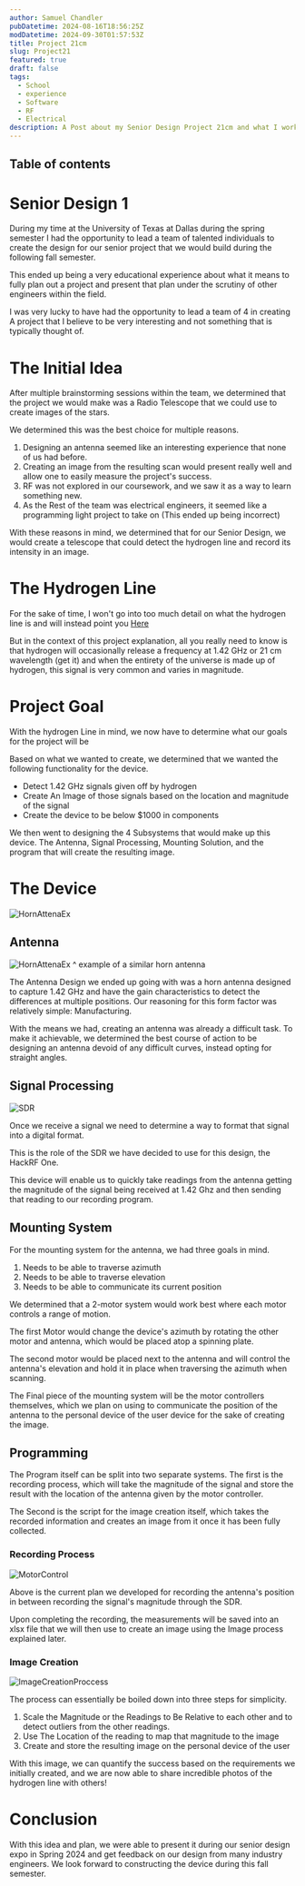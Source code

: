 ```yaml
---
author: Samuel Chandler
pubDatetime: 2024-08-16T18:56:25Z
modDatetime: 2024-09-30T01:57:53Z
title: Project 21cm
slug: Project21
featured: true
draft: false
tags:
  - School
  - experience
  - Software
  - RF
  - Electrical
description: A Post about my Senior Design Project 21cm and what I worked on during that semester
---
```


## Table of contents

# Senior Design 1

During my time at the University of Texas at Dallas during the spring semester I had the opportunity to lead a team of talented individuals to create the design for our senior project
that we would build during the following fall semester.

This ended up being a very educational experience about what it means to fully plan out a project and present that plan under the scrutiny of other engineers within the field.

I was very lucky to have had the opportunity to lead a team of 4 in creating A project that I believe to be very interesting and not something that is typically thought of.

# The Initial Idea

After multiple brainstorming sessions within the team, we determined that the project we would make was a Radio Telescope that we could use to create images of the stars.

We determined this was the best choice for multiple reasons.

1. Designing an antenna seemed like an interesting experience that none of us had before.
2. Creating an image from the resulting scan would present really well and allow one to easily measure the project's success.
3. RF was not explored in our coursework, and we saw it as a way to learn something new.
4. As the Rest of the team was electrical engineers, it seemed like a programming light project to take on (This ended up being incorrect)

With these reasons in mind, we determined that for our Senior Design, we would create a telescope that could detect the hydrogen line and record its intensity in an image. 

# The Hydrogen Line

For the sake of time, I won't go into too much detail on what the hydrogen line is and will instead point you [Here](https://en.wikipedia.org/wiki/Hydrogen_line)

But in the context of this project explanation, all you really need to know is that hydrogen will occasionally release a frequency at 1.42 GHz or 21 cm wavelength (get it) and when the entirety of the universe is made up of hydrogen, this signal is very common and varies in magnitude.

# Project Goal

With the hydrogen Line in mind, we now have to determine what our goals for the project will be

Based on what we wanted to create, we determined that we wanted the following functionality for the device.

- Detect 1.42 GHz signals given off by hydrogen
- Create An Image of those signals based on the location and magnitude of the signal
- Create the device to be below $1000 in components

We then went to designing the 4 Subsystems that would make up this device. The Antenna, Signal Processing, Mounting Solution, and the program that will create the resulting image.


# The Device

![HornAttenaEx](assets/images/PosterDiagram.png)

## Antenna

![HornAttenaEx](assets/images/hydrogenline_horn.jpg)
^ example of a similar horn antenna


The Antenna Design we ended up going with was a horn antenna designed to capture 1.42 GHz and have the gain characteristics to detect the differences at multiple positions. Our reasoning for this form factor was relatively simple: Manufacturing.

With the means we had, creating an antenna was already a difficult task. To make it achievable, we determined the best course of action to be designing an antenna devoid of any difficult curves, instead opting for straight angles.


## Signal Processing

![SDR](assets/images/h1.jpeg)

Once we receive a signal we need to determine a way to format that signal into a digital format.

This is the role of the SDR we have decided to use for this design, the HackRF One.

This device will enable us to quickly take readings from the antenna getting the magnitude of the signal being received at 1.42 Ghz and then sending that reading to our recording program.

## Mounting System

For the mounting system for the antenna, we had three goals in mind.

1. Needs to be able to traverse azimuth
2. Needs to be able to traverse elevation
3. Needs to be able to communicate its current position

We determined that a 2-motor system would work best where each motor controls a range of motion.

The first Motor would change the device's azimuth by rotating the other motor and antenna, which would be placed atop a spinning plate.

The second motor would be placed next to the antenna and will control the antenna's elevation and hold it in place when traversing the azimuth when scanning.

The Final piece of the mounting system will be the motor controllers themselves, which we plan on using to communicate the position of the antenna to the personal device of the user
device for the sake of creating the image.

## Programming

The Program itself can be split into two separate systems. The first is the recording process, which will take the magnitude of the signal and store the result with the location of the antenna given by the motor controller.

The Second is the script for the image creation itself, which takes the recorded information and creates an image from it once it has been fully collected.

### Recording Process

![MotorControl](assets/images/MotorControllerCommunication.png)

Above is the current plan we developed for recording the antenna's position in between recording the signal's magnitude through the SDR.

Upon completing the recording, the measurements will be saved into an xlsx file that we will then use to create an image using the Image process explained later.


### Image Creation

![ImageCreationProccess](assets/images/Conversion_Process.png)

The process can essentially be boiled down into three steps for simplicity.

1. Scale the Magnitude or the Readings to Be Relative to each other and to detect outliers from the other readings.
2. Use The Location of the reading to map that magnitude to the image
3. Create and store the resulting image on the personal device of the user

With this image, we can quantify the success based on the requirements we initially created, and we are now able to share incredible photos of the hydrogen line with others!


# Conclusion

With this idea and plan, we were able to present it during our senior design expo in Spring 2024 and get feedback on our design from many industry engineers. We look forward to constructing the device during this fall semester.
